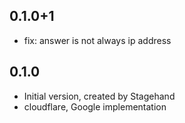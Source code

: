 ## 0.1.0+1

- fix: answer is not always ip address

## 0.1.0

- Initial version, created by Stagehand
- cloudflare, Google implementation